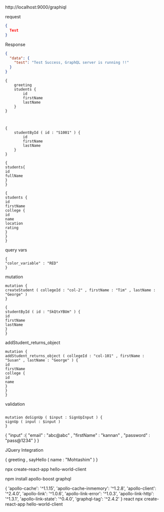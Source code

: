 http://localhost:9000/graphiql

request

```json
{
  Test
}
```

Response

```json
{
  "data": {
    "test": "Test Success, GraphQL server is running !!"
  }
}
```

```schema
{
    greeting
    students {
        id
        firstName
        lastName
    }
}
```

```


{
    studentById ( id : "S1001" ) {
        id
        firstName
        lastName
    }
}
```

```
{
students{
id
fullName
}
}
```

```
{
students {
id
firstName
college {
id
name
location
rating
}
}
}
```


query vars
```
{
"color_variable" : "RED"
}
```


mutation
```
mutation {
createStudent ( collegeId : "col-2" , firstName : "Tim" , lastName : "George" )
}

```


```
{
studentById ( id : "SkQtxYBUm" ) {
id
firstName
lastName
}
}
```


addStudent_returns_object
```
mutation {
addStudent_returns_object ( collegeId : "col-101" , firstName : "Susan" , lastName : "George" ) {
id
firstName
college {
id
name
}
}
}
```

validation

```

mutation doSignUp ( $input : SignUpInput ) {
signUp ( input : $input )
}

```


{
"input" :{
"email" : "abc@abc" ,
"firstName" : "kannan" ,
"password" : "pass@1234"
}
}


JQuery Integration

{
greeting ,
sayHello ( name : "Mohtashim" )
}



npx create-react-app hello-world-client

npm install apollo-boost graphql



{
'apollo-cache': '^1.1.15',
'apollo-cache-inmemory': '^1.2.8',
'apollo-client': '^2.4.0',
'apollo-link': '^1.0.6',
'apollo-link-error': '^1.0.3',
'apollo-link-http': '^1.3.1',
'apollo-link-state': '^0.4.0',
'graphql-tag': '^2.4.2'
}
react 
npx create-react-app hello-world-client
